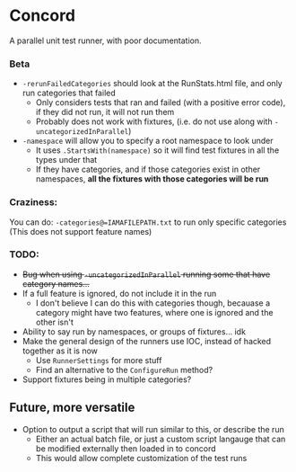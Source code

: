 Concord
=======

A parallel unit test runner, with poor documentation.

### Beta
* `-rerunFailedCategories` should look at the RunStats.html file, and only run categories that failed
  * Only considers tests that ran and failed (with a positive error code), if they did not run, it will not run them
  * Probably does not work with fixtures, (i.e. do not use along with `-uncategorizedInParallel`)
* `-namespace` will allow you to specify a root namespace to look under
  * It uses `.StartsWith(namespace)` so it will find test fixtures in all the types under that
  * If they have categories, and if those categories exist in other namespaces, **all the fixtures with those categories will be run**

### Craziness:
You can do: `-categories@=IAMAFILEPATH.txt`  to run only specific categories   
(This does not support feature names)

### TODO:
* ~~Bug when using `-uncategorizedInParallel` running some that have category names...~~
* If a full feature is ignored, do not include it in the run
  * I don't believe I can do this with categories though, becauase a category might have two features, where one is ignored and the other isn't
* Ability to say run by namespaces, or groups of fixtures... idk
* Make the general design of the runners use IOC, instead of hacked together as it is now
  * Use `RunnerSettings` for more stuff
  * Find an alternative to the `ConfigureRun` method?
* Support fixtures being in multiple categories?

## Future, more versatile
* Option to output a script that will run similar to this, or describe the run
  * Either an actual batch file, or just a custom script langauge that can be modified externally then loaded in to concord
  - This would allow complete customization of the test runs
